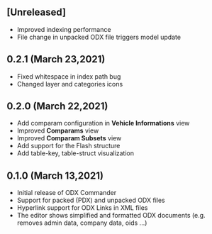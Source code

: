 
## [Unreleased]

- Improved indexing performance
- File change in unpacked ODX file triggers model update

## 0.2.1  (March 23,2021)

- Fixed whitespace in index path bug
- Changed layer and categories icons

## 0.2.0  (March 22,2021)

- Add comparam configuration in **Vehicle Informations** view
- Improved **Comparams** view
- Improved **Comparam Subsets** view
- Add support for the Flash structure
- Add table-key, table-struct visualization

## 0.1.0  (March 13,2021)

- Initial release of ODX Commander
- Support for packed (PDX) and unpacked ODX files
- Hyperlink support for ODX Links in XML files
- The editor shows simplified and formatted ODX documents (e.g. removes admin data, company data, oids ...)

